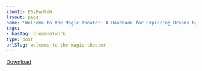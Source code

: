 ```yaml
---
itemId: ESyBwdleW
layout: page
name: 'Welcome to the Magic Theater: A Handbook for Exploring Dreams by Dick McLeester'
tags:
- hasTag: dreamnetwork
type: post
urlSlug: welcome-to-the-magic-theater
---
```

<a href="../files/pdfs/Volume_publications/publications.welcome-to-the-magic-theater.pdf" download="">Download</a>